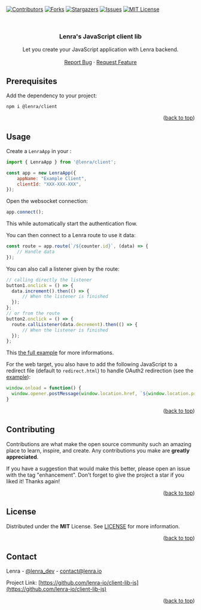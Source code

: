 <div id="top"></div>
<!--
*** This README was created with https://github.com/othneildrew/Best-README-Template
-->



<!-- PROJECT SHIELDS -->
[![Contributors][contributors-shield]][contributors-url]
[![Forks][forks-shield]][forks-url]
[![Stargazers][stars-shield]][stars-url]
[![Issues][issues-shield]][issues-url]
[![MIT License][license-shield]][license-url]



<!-- PROJECT LOGO -->
<br />
<div align="center">

<h3 align="center">Lenra's JavaScript client lib</h3>

  <p align="center">
    Let you create your JavaScript application with Lenra backend.
    <br />
    <br />
    <a href="https://github.com/lenra-io/client-lib-js/issues">Report Bug</a>
    ·
    <a href="https://github.com/lenra-io/client-lib-js/issues">Request Feature</a>
  </p>
</div>




<!-- GETTING STARTED -->

## Prerequisites

Add the dependency to your project:

```console
npm i @lenra/client
```

<p align="right">(<a href="#top">back to top</a>)</p>


<!-- USAGE EXAMPLES -->
## Usage

Create a `LenraApp` in your :

```javascript
import { LenraApp } from '@lenra/client';

const app = new LenraApp({
    appName: "Example Client",
    clientId: "XXX-XXX-XXX",
});
```

Open the websocket connection:

```javascript
app.connect();
```

This while automatically start the authentication flow.

You can then connect to a Lenra route to use it data:

```javascript
const route = app.route(`/${counter.id}`, (data) => {
    // Handle data
});
```

You can also call a listener given by the route:

```javascript
// calling directly the listener
button1.onclick = () => {
  data.increment().then(() => {
      // When the listener is finished
  });
};
// or from the route
button2.onclick = () => {
  route.callListener(data.decrement).then(() => {
      // When the listener is finished
  });
};
```

This [the full example](./example/src/index.js) for more informations.


For the web target, you also have to add the following JavaScript to a redirect file (default to `redirect.html`) to handle OAuth2 redirection (see the [example](./example/redirect.html)):

```javascript
window.onload = function() {
  window.opener.postMessage(window.location.href, `${window.location.protocol}//${window.location.host}`);
}
```

<p align="right">(<a href="#top">back to top</a>)</p>


<!-- CONTRIBUTING -->
## Contributing

Contributions are what make the open source community such an amazing place to learn, inspire, and create. Any contributions you make are **greatly appreciated**.

If you have a suggestion that would make this better, please open an issue with the tag "enhancement".
Don't forget to give the project a star if you liked it! Thanks again!

<p align="right">(<a href="#top">back to top</a>)</p>



<!-- LICENSE -->
## License

Distributed under the **MIT** License. See [LICENSE](./LICENSE) for more information.

<p align="right">(<a href="#top">back to top</a>)</p>



<!-- CONTACT -->
## Contact

Lenra - [@lenra_dev](https://twitter.com/lenra_dev) - contact@lenra.io

Project Link: [https://github.com/lenra-io/client-lib-js](https://github.com/lenra-io/client-lib-js)

<p align="right">(<a href="#top">back to top</a>)</p>


<!-- MARKDOWN LINKS & IMAGES -->
<!-- https://www.markdownguide.org/basic-syntax/#reference-style-links -->
[contributors-shield]: https://img.shields.io/github/contributors/lenra-io/client-lib-js.svg?style=for-the-badge
[contributors-url]: https://github.com/lenra-io/client-lib-js/graphs/contributors
[forks-shield]: https://img.shields.io/github/forks/lenra-io/client-lib-js.svg?style=for-the-badge
[forks-url]: https://github.com/lenra-io/client-lib-js/network/members
[stars-shield]: https://img.shields.io/github/stars/lenra-io/client-lib-js.svg?style=for-the-badge
[stars-url]: https://github.com/lenra-io/client-lib-js/stargazers
[issues-shield]: https://img.shields.io/github/issues/lenra-io/client-lib-js.svg?style=for-the-badge
[issues-url]: https://github.com/lenra-io/client-lib-js/issues
[license-shield]: https://img.shields.io/github/license/lenra-io/client-lib-js.svg?style=for-the-badge
[license-url]: https://github.com/lenra-io/client-lib-js/blob/master/LICENSE
